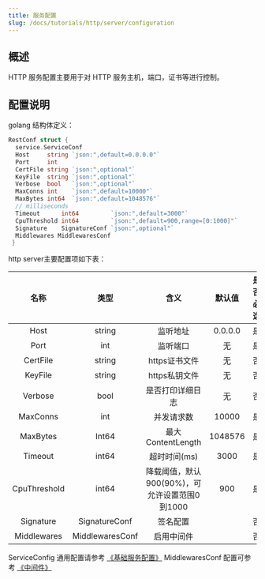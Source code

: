 ```yaml
---
title: 服务配置
slug: /docs/tutorials/http/server/configuration
---
```


## 概述

HTTP 服务配置主要用于对 HTTP 服务主机，端口，证书等进行控制。

## 配置说明

golang 结构体定义：

```go
RestConf struct {
  service.ServiceConf
  Host     string `json:",default=0.0.0.0"`
  Port     int
  CertFile string `json:",optional"`
  KeyFile  string `json:",optional"`
  Verbose  bool   `json:",optional"`
  MaxConns int    `json:",default=10000"`
  MaxBytes int64  `json:",default=1048576"`
  // milliseconds
  Timeout      int64         `json:",default=3000"`
  CpuThreshold int64         `json:",default=900,range=[0:1000]"`
  Signature    SignatureConf `json:",optional"`
  Middlewares MiddlewaresConf
 }
```

http server主要配置项如下表：

|     名称     |  类型  |                     含义                      | 默认值  | 是否必选 |
| :----------: | :----: | :-------------------------------------------: | :-----: | :------: |
|     Host     | string |                   监听地址                    | 0.0.0.0 |    是    |
|     Port     |  int   |                   监听端口                    |   无    |    是    |
|   CertFile   | string |                 https证书文件                 |   无    |    否    |
|   KeyFile    | string |                 https私钥文件                 |   无    |    否    |
|   Verbose    |  bool  |               是否打印详细日志                |   无    |    否    |
|   MaxConns   |  int   |                  并发请求数                   |  10000  |    是    |
|   MaxBytes   | Int64  |               最大ContentLength               | 1048576 |    是    |
|   Timeout    | int64  |                 超时时间(ms)                  |  3000   |    是    |
| CpuThreshold | int64  | 降载阈值，默认900(90%)，可允许设置范围0到1000 |   900   |    是    |
|  Signature   |  SignatureConf      |                   签名配置                    |         |    否    |
| Middlewares  |  MiddlewaresConf      |                  启用中间件                   |         |    否    |

ServiceConfig 通用配置请参考 <a href="/docs/tutorials/go-zero/configuration/service" target="_blank">《基础服务配置》</a>
MiddlewaresConf 配置可参考 <a href="/docs/tutorials/http/server/middleware" target="_blank">《中间件》</a>
